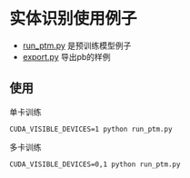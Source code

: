 # 实体识别使用例子
- [run_ptm.py](run_ptm.py) 是预训练模型例子
- [export.py](export.py) 导出pb的样例

## 使用
单卡训练
```
CUDA_VISIBLE_DEVICES=1 python run_ptm.py
```
多卡训练
```
CUDA_VISIBLE_DEVICES=0,1 python run_ptm.py
```

